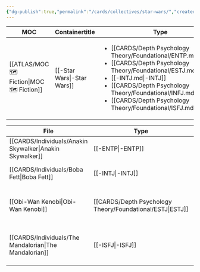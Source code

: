 ```yaml
---
{"dg-publish":true,"permalink":"/cards/collectives/star-wars/","created":"2022-12-13T22:16:55.809+01:00","updated":"2023-04-26T22:05:40.948+02:00"}
---
```


| MOC                                           | Containertitle             | Type                                                                                                                                                                                                                                                                                                                           | Reference |
| --------------------------------------------- | -------------------------- | ------------------------------------------------------------------------------------------------------------------------------------------------------------------------------------------------------------------------------------------------------------------------------------------------------------------------------ | --------- |
| [[ATLAS/MOC 🗺️ Fiction\|MOC 🗺️ Fiction]] | [[-Star Wars\|-Star Wars]] | <ul><li>[[CARDS/Depth Psychology Theory/Foundational/ENTP.md\\|ENTP]]</li><li>[[CARDS/Depth Psychology Theory/Foundational/ESTJ.md\\|ESTJ]]</li><li>[[-INTJ.md\\|-INTJ]]</li><li>[[CARDS/Depth Psychology Theory/Foundational/INFJ.md\\|INFJ]]</li><li>[[CARDS/Depth Psychology Theory/Foundational/ISFJ.md\\|ISFJ]]</li></ul> | \-        |



| File                                                        | Type                                                         | Reference                                                                                                 |
| ----------------------------------------------------------- | ------------------------------------------------------------ | --------------------------------------------------------------------------------------------------------- |
| [[CARDS/Individuals/Anakin Skywalker\|Anakin Skywalker]] | [[-ENTP\|-ENTP]]                                          | \-                                                                                                        |
| [[CARDS/Individuals/Boba Fett\|Boba Fett]]               | [[-INTJ\|-INTJ]]                                          | [Typing Boba Fett \| C.S. Joseph](https://csjoseph.life/typing-boba-fett/)                                |
| [[Obi-Wan Kenobi\|Obi-Wan Kenobi]]                       | [[CARDS/Depth Psychology Theory/Foundational/ESTJ\|ESTJ]] | [Fictional Typing: Obi-Wan Kenobi \| C.S. Joseph](https://csjoseph.life/fictional-typing-obi-wan-kenobi/) |
| [[CARDS/Individuals/The Mandalorian\|The Mandalorian]]   | [[-ISFJ\|-ISFJ]]                                          | [What type is the Mandalorian \| C..S Joseph](https://csjoseph.life/what-type-is-the-mandalorian/)        |



